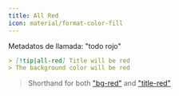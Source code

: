 ```yaml
---
title: All Red
icon: material/format-color-fill
---
```


Metadatos de llamada: "todo rojo"

```md
> [!tip|all-red] Title will be red
> The background color will be red
```
> Shorthand for both ["bg-red"](../bg-styling/page-3.md)
> and ["title-red"](../title-styling/page-3.md)

